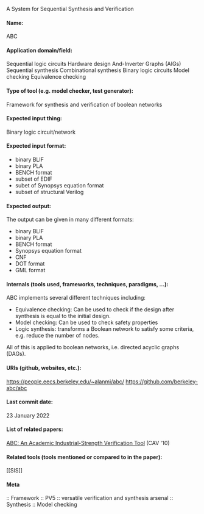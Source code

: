 A System for Sequential Synthesis and Verification

#### Name:
ABC

#### Application domain/field:
Sequential logic circuits
Hardware design
And-Inverter Graphs (AIGs)
Sequential synthesis
Combinational synthesis
Binary logic circuits
Model checking
Equivalence checking

#### Type of tool (e.g. model checker, test generator):
Framework for synthesis and verification of boolean networks

#### Expected input thing:
Binary logic circuit/network

#### Expected input format:
- binary BLIF
- binary PLA
- BENCH format
- subset of EDIF
- subet of Synopsys equation format
- subset of structural Verilog

#### Expected output:
The output can be given in many different formats:
- binary BLIF
- binary PLA
- BENCH format
- Synopsys equation format
- CNF
- DOT format
- GML format

#### Internals (tools used, frameworks, techniques, paradigms, ...):
ABC implements several different techniques including:
- Equivalence checking: Can be used to check if the design after synthesis is equal to the initial design.
- Model checking: Can be used to check safety properties
- Logic synthesis: transforms a Boolean network to satisfy some criteria, e.g. reduce the number of nodes.

All of this is applied to boolean networks, i.e. directed acyclic graphs (DAGs).

#### URIs (github, websites, etc.):
https://people.eecs.berkeley.edu/~alanmi/abc/
https://github.com/berkeley-abc/abc

#### Last commit date:
23 January 2022

#### List of related papers:
[ABC: An Academic Industrial-Strength Verification Tool](https://doi.org/10.1007/978-3-642-14295-6_5) (CAV '10)

#### Related tools (tools mentioned or compared to in the paper):
[[SIS]]

#### Meta
:: Framework
:: PV5           :: versatile verification and synthesis arsenal
:: Synthesis
:: Model checking